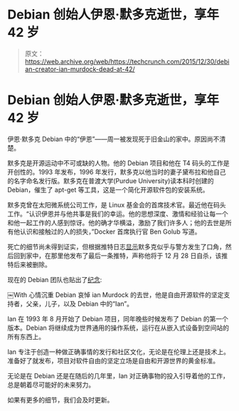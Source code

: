 # Debian 创始人伊恩·默多克逝世，享年 42 岁

> 原文：<https://web.archive.org/web/https://techcrunch.com/2015/12/30/debian-creator-ian-murdock-dead-at-42/>

# Debian 创始人伊恩·默多克逝世，享年 42 岁

伊恩·默多克 Debian 中的“伊恩”——周一被发现死于旧金山的家中。原因尚不清楚。

默多克是开源运动中不可或缺的人物。他的 Debian 项目和他在 T4 码头的工作是开创性的。1993 年发布，1996 年发行，默多克以他当时的妻子黛布拉和他自己的名字命名发行版。默多克在普渡大学(Purdue University)读本科时创建的 Debian，催生了 apt-get 等工具，这是一个简化开源软件包的安装系统。

默多克曾在太阳微系统公司工作，是 Linux 基金会的首席技术官。最近他在码头工作。“认识伊恩并与他共事是我们的幸运。他的思想深度、激情和经验让每一个和他一起工作的人感到惊讶。他的确才华横溢，激励了我们许多人；他的去世是所有他认识和接触过的人的损失，”Docker 首席执行官 Ben Golub 写道。

死亡的细节尚未得到证实，但根据推特日志[显示](https://web.archive.org/web/20230306013935/https://web.archive.org/web/20151229122811/https:/twitter.com/imurdock)默多克似乎与警方发生了口角，然后回到家中，在那里他发布了最后一条推特，声称他将于 12 月 28 日自杀，该推特后来被删除。

现在的 Debian 团队也贴出了[纪念](https://web.archive.org/web/20230306013935/https://bits.debian.org/2015/12/mourning-ian-murdock.html):

￼With 心情沉重 Debian 哀悼 ian Murdock 的去世，他是自由开源软件的坚定支持者，父亲，儿子，以及 Debian 中的“Ian”。

Ian 在 1993 年 8 月开始了 Debian 项目，同年晚些时候发布了 Debian 的第一个版本。Debian 将继续成为世界通用的操作系统，运行在从嵌入式设备到空间站的所有东西上。

Ian 专注于创造一种做正确事情的发行和社区文化，无论是在伦理上还是技术上。准备好了就发布，项目对软件自由的坚定立场是自由和开源世界的黄金标准。

无论是在 Debian 还是在随后的几年里，Ian 对正确事物的投入引导着他的工作，总是朝着尽可能好的未来努力。

如果有更多的细节，我们会及时更新。